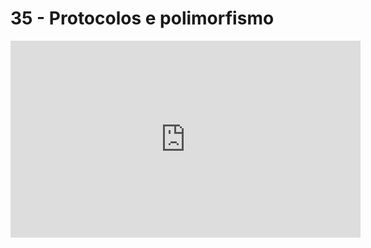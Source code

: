 # 35 - Protocolos e polimorfismo

<iframe 
        width="560" 
        height="315" 
        src="https://www.youtube.com/embed/WPW3Df6tf5c" 
        title="YouTube video player" 
        frameborder="0" 
        allow="accelerometer; autoplay; clipboard-write; encrypted-media; gyroscope; picture-in-picture" 
        allowfullscreen
        >
</iframe>

